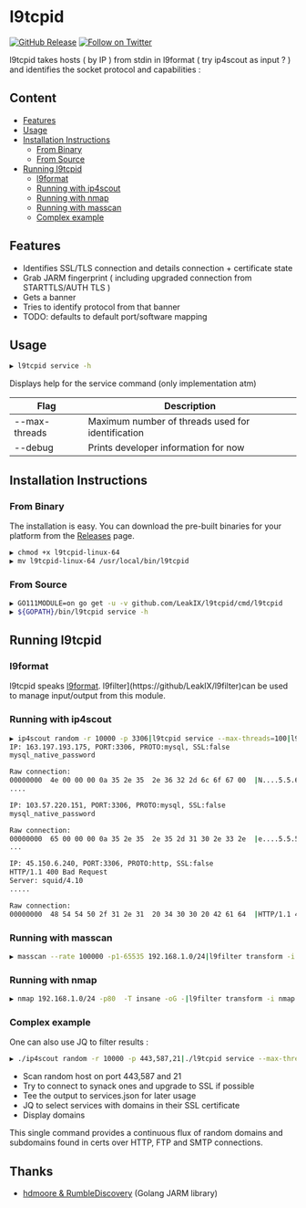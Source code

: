 # l9tcpid

[![GitHub Release](https://img.shields.io/github/v/release/LeakIX/l9tcpid)](https://github.com/LeakIX/l9tcpid/releases)
[![Follow on Twitter](https://img.shields.io/twitter/follow/leak_ix.svg?logo=twitter)](https://twitter.com/leak_ix)

l9tcpid takes hosts ( by IP ) from stdin in l9format ( try ip4scout as input ? ) and identifies 
the socket protocol and capabilities :


## Content

-   [Features](#features)
-   [Usage](#usage)
-   [Installation Instructions](#installation-instructions)
    -   [From Binary](#from-binary)
    -   [From Source](#from-source)
-   [Running l9tcpid](#running-l9tcpid)
    -   [l9format](#l9format)
    -   [Running with ip4scout](#running-with-ip4scout)
    -   [Running with nmap](#running-with-nmap)
    -   [Running with masscan](#running-with-masscan)
    -   [Complex example](#complex-example)
    
## Features

- Identifies SSL/TLS connection and details connection + certificate state
- Grab JARM fingerprint ( including upgraded connection from STARTTLS/AUTH TLS )
- Gets a banner
- Tries to identify protocol from that banner
- TODO: defaults to default port/software mapping

## Usage

```sh
▶ l9tcpid service -h
```

Displays help for the service command (only implementation atm)

|Flag           |Description  |
|-----------------------|-------------------------------------------------------|
|--max-threads          |Maximum number of threads used for identification
|--debug          |Prints developer information for now



## Installation Instructions

### From Binary

The installation is easy. You can download the pre-built binaries for your platform from the [Releases](https://github.com/LeakIX/l9tcpid/releases/) page.

```sh
▶ chmod +x l9tcpid-linux-64
▶ mv l9tcpid-linux-64 /usr/local/bin/l9tcpid
```

### From Source

```sh
▶ GO111MODULE=on go get -u -v github.com/LeakIX/l9tcpid/cmd/l9tcpid
▶ ${GOPATH}/bin/l9tcpid service -h
```

## Running l9tcpid

### l9format

l9tcpid speaks [l9format](https://github/LeakIX/l9format). l9filter](https://github/LeakIX/l9filter)can be used to manage 
input/output from this module.

### Running with ip4scout

```sh 
▶ ip4scout random -r 10000 -p 3306|l9tcpid service --max-threads=100|l9filter transform -i l9 -o human
IP: 163.197.193.175, PORT:3306, PROTO:mysql, SSL:false
mysql_native_password

Raw connection:
00000000  4e 00 00 00 0a 35 2e 35  2e 36 32 2d 6c 6f 67 00  |N....5.5.62-log.|
....

IP: 103.57.220.151, PORT:3306, PROTO:mysql, SSL:false
mysql_native_password

Raw connection:
00000000  65 00 00 00 0a 35 2e 35  2e 35 2d 31 30 2e 33 2e  |e....5.5.5-10.3.|
...

IP: 45.150.6.240, PORT:3306, PROTO:http, SSL:false
HTTP/1.1 400 Bad Request
Server: squid/4.10
.....

Raw connection:
00000000  48 54 54 50 2f 31 2e 31  20 34 30 30 20 42 61 64  |HTTP/1.1 400 Bad|
```

### Running with masscan

```sh
▶ masscan --rate 100000 -p1-65535 192.168.1.0/24|l9filter transform -i masscan -o l9|l9tcpid service --max-threads=10
```

### Running with nmap

```sh 
▶ nmap 192.168.1.0/24 -p80  -T insane -oG -|l9filter transform -i nmap -o l9|l9tcpid service --max-threads=100|l9filter transform -i l9 -o human
```

### Complex example

One can also use JQ to filter results :

```sh 
▶ ./ip4scout random -r 10000 -p 443,587,21|./l9tcpid service --max-threads=100 |tee services.json|jq -c 'select(.ssl.certificate.domain != null)'|jq -r '.ssl.certificate.domain[]'
```

- Scan random host on port 443,587 and 21
- Try to connect to synack ones and upgrade to SSL if possible
- Tee the output to services.json for later usage
- JQ to select services with domains in their SSL certificate
- Display domains

This single command provides a continuous flux of random domains and subdomains found in certs over HTTP, FTP and SMTP connections.

## Thanks

- [hdmoore & RumbleDiscovery](https://github.com/RumbleDiscovery/jarm-go) (Golang JARM library)